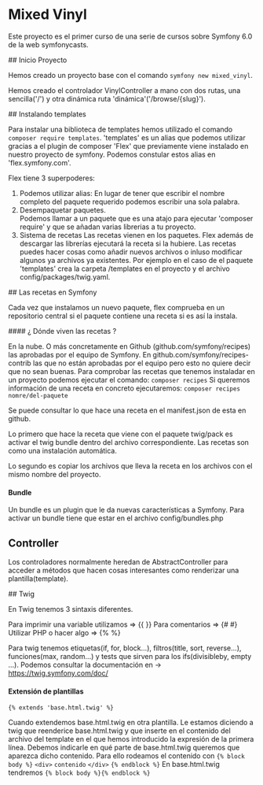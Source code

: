 # Mixed Vinyl

Este proyecto es el primer curso de una serie de cursos sobre Symfony 6.0 de la web symfonycasts.  

## Inicio Proyecto

Hemos creado un proyecto base con el comando `symfony new mixed_vinyl`. 

Hemos creado el controlador VinylController a mano con dos rutas, una sencilla('/') y
otra dinámica ruta 'dinámica'('/browse/{slug}').

## Instalando templates

Para instalar una biblioteca de templates hemos utilizado el comando `composer require templates`.
'templates' es un alias que podemos utilizar gracias a el plugin de composer 'Flex' que previamente
viene instalado en nuestro proyecto de symfony. 
Podemos constular estos alias en 'flex.symfony.com'.

Flex tiene 3 superpoderes:
  1. Podemos utilizar alias:
      En lugar de tener que escribir el nombre completo del paquete requerido podemos escribir una sola palabra. 
  2. Desempaquetar paquetes.  
      Podemos llamar a un paquete que es una atajo para ejecutar 'composer require' y que se añadan
      varias librerias a tu proyecto.
  3. Sistema de recetas
      Las recetas vienen en los paquetes. Flex además de descargar las librerías ejecutará la receta 
      si la hubiere. Las recetas puedes hacer cosas como añadir nuevos archivos o inluso modificar
      algunos ya archivos ya existentes. 
      Por ejemplo en el caso de el paquete 'templates' crea la carpeta /templates en el proyecto y el archivo
      config/packages/twig.yaml.

## Las recetas en Symfony

Cada vez que instalamos un nuevo paquete, flex comprueba en un repositorio central si el paquete contiene una 
receta si es así la instala.

#### ¿ Dónde viven las recetas ?

En la nube. O más concretamente en Github (github.com/symfony/recipes) las aprobadas por el equipo de Symfony.
En github.com/symfony/recipes-contrib las que no están aprobadas por el equipo pero esto no quiere decir que no
sean buenas.
Para comprobar las recetas que tenemos instaladar en un proyecto podemos ejecutar el comando:
`composer recipes`
Si queremos información de una receta en concreto ejecutaremos:
`composer recipes nomre/del-paquete`

Se puede consultar lo que hace una receta en el manifest.json de esta en github.

Lo primero que hace la receta que viene con el paquete twig/pack es activar el twig bundle dentro
del archivo correspondiente. Las recetas son como una instalación automática. 

Lo segundo es copiar los archivos que lleva la receta en los archivos con el mismo nombre del proyecto.

#### Bundle

Un bundle es un plugin que le da nuevas características a Symfony.
Para activar un bundle tiene que estar en el archivo config/bundles.php

## Controller

Los controladores normalmente heredan de AbstractController para acceder a métodos que hacen 
cosas interesantes como renderizar una plantilla(template).

## Twig

En Twig tenemos 3 sintaxis diferentes.

Para imprimir una variable utilizamos => {{ }}
Para comentarios => {# #}
Utilizar PHP o hacer algo => {% %} 

Para twig tenemos etiquetas(if, for, block...), filtros(title, sort, reverse...), funciones(max, random...)
y tests que sirven para los ifs(divisibleby, empty ...).
Podemos consultar la documentación en -> https://twig.symfony.com/doc/

#### Extensión de plantillas

`{% extends 'base.html.twig' %}` 

Cuando extendemos base.html.twig en otra plantilla. Le estamos diciendo a twig que reenderice base.html.twig
y que inserte en el contenido del archivo del template en el que hemos introducido la expresión de la primera línea.
Debemos indicarle en qué parte de base.html.twig queremos que aparezca dicho contenido. 
Para ello rodeamos el contenido con 
`{% block body %}`
  `<div>`
    `contenido`
  `</div>`
 `{% endblock %}`
En base.html.twig tendremos `{% block body %}{% endblock %}`